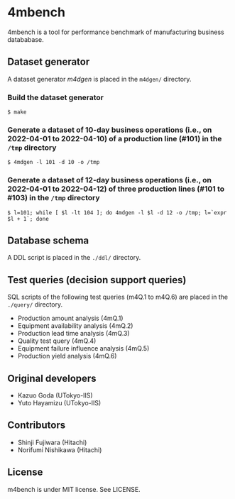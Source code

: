 # 4mbench

4mbench is a tool for performance benchmark of manufacturing business datababase.

## Dataset generator

A dataset generator *m4dgen* is placed in the `m4dgen/` directory.

### Build the dataset generator

	$ make

### Generate a dataset of 10-day business operations (i.e., on 2022-04-01 to 2022-04-10) of a production line (#101) in the `/tmp` directory

	$ 4mdgen -l 101 -d 10 -o /tmp

### Generate a dataset of 12-day business operations (i.e., on 2022-04-01 to 2022-04-12) of three production lines (#101 to #103) in the `/tmp` directory

	$ l=101; while [ $l -lt 104 ]; do 4mdgen -l $l -d 12 -o /tmp; l=`expr $l + 1`; done

## Database schema

A DDL script is placed in the `./ddl/` directory.

## Test queries (decision support queries)

SQL scripts of the following test queries (m4Q.1 to m4Q.6) are placed in the `./query/` directory.

- Production amount analysis (4mQ.1)
- Equipment availability analysis (4mQ.2)
- Production lead time analysis (4mQ.3)
- Quality test query (4mQ.4)
- Equipment failure influence analysis (4mQ.5)
- Production yield analysis (4mQ.6)

## Original developers

- Kazuo Goda (UTokyo-IIS)
- Yuto Hayamizu (UTokyo-IIS)

## Contributors

- Shinji Fujiwara (Hitachi)
- Norifumi Nishikawa (Hitachi)

## License

m4bench is under MIT license. See LICENSE.
